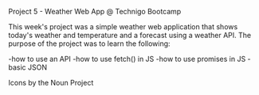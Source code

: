 Project 5 - Weather Web App @ Technigo Bootcamp

This week's project was a simple weather web application that shows today's weather and temperature and a forecast using a weather API. The purpose of the project was to learn the following:

-how to use an API
-how to use fetch() in JS
-how to use promises in JS
-basic JSON

Icons by the Noun Project
